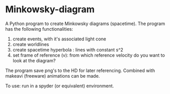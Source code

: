 # Minkowsky-diagram
A Python program to create Minkowsky diagrams (spacetime).
The program has the following functionalities:
1) create events, with it's associated light cone
2) create worldlines
3) create spacetime hyperbola : lines with constant s^2
4) set frame of reference (v): from which reference velocity do you want to look at the diagram?

The program save png's to the HD for later referencing. Combined with makeavi (freeware) animations can be made.

To use: run in a spyder (or equivalent) environment.
